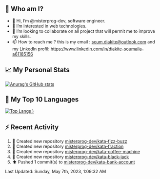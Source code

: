 ## **🔎 Who am I?**
- 👋 Hi, I’m @misterprog-dev, software engineer.
- 👀 I’m interested in web technologies.
- 💞️ I’m looking to collaborate on all project that will permit me to improve my skills.
- 📫 How to reach me ? this is my email : soum.diakite@outlook.com and my LinkedIn profil: https://www.linkedin.com/in/diakite-soumaila-a61185156


## **📈 My Personal Stats**
[![Anurag's GitHub stats](https://github-readme-stats.vercel.app/api?username=misterprog-dev&count_private=true&show_icons=true)](https://github.com/anuraghazra/github-readme-stats)

## **📣 My Top 10 Languages**
[![Top Langs](https://github-readme-stats.vercel.app/api/top-langs/?username=misterprog-dev&langs_count=10&layout=compact&hide=html,css&hide_title=true&&&show_icons=true)
)](https://github.com/anuraghazra/github-readme-stats)

## **⚡ Recent Activity**
<!--RECENT_ACTIVITY:start-->
1. 📔 Created new repository [misterprog-dev/kata-fizz-buzz](https://github.com/misterprog-dev/kata-fizz-buzz)<br>
2. 📔 Created new repository [misterprog-dev/kata-fraction](https://github.com/misterprog-dev/kata-fraction)<br>
3. 📔 Created new repository [misterprog-dev/kata-coffee-machine](https://github.com/misterprog-dev/kata-coffee-machine)<br>
4. 📔 Created new repository [misterprog-dev/kata-black-jack](https://github.com/misterprog-dev/kata-black-jack)<br>
5. ⬆️ Pushed 1 commit(s) to [misterprog-dev/kata-bank-account](https://github.com/misterprog-dev/kata-bank-account)<br>
<!--RECENT_ACTIVITY:end-->
<!--RECENT_ACTIVITY:last_update-->
Last Updated: Sunday, May 7th, 2023, 1:09:32 AM
<!--RECENT_ACTIVITY:last_update_end-->

<!---
misterprog-dev/misterprog-dev is a ✨ special ✨ repository because its `README.md` (this file) appears on your GitHub profile.
You can click the Preview link to take a look at your changes.
--->


